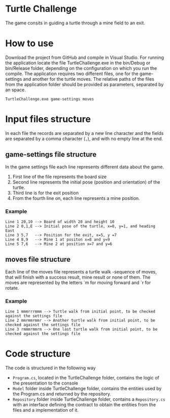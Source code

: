 # Turtle Challenge
The game consits in guiding a turtle through a mine field to an exit. 

# How to use
Download the project from GitHub and compile in Visual Studio. 
For running the application locate the file TurtleChallenge.exe in the bin/Debug or bin/Release folder, depending on the configuration on which you run the compile.
The application requires two different files, one for the game-settings and another for the turtle moves. 
The relative paths of the files from the application folder should be provided as parameters, separated by an space.

    TurtleChallenge.exe game-settings moves

# Input files structure
In each file the records are separated by a new line character and the fields are separated by a comma character (`,`), and with no empty line at the end.
## game-settings file structure
In the game settings file each line represents different data about the game.
1. First line of the file represents the board size
2. Second line represents the initial pose (position and orientation) of the turtle. 
3. Third line is for the exit position
4. From the fourth line on, each line represents a mine position.

### Example 
    Line 1 20,10 --> Board of width 20 and height 10
    Line 2 0,1,E --> Initial pose of the turtle, x=0, y=1, and heading East
    Line 3 5,7   --> Position for the exit, x=5, y =7
    Line 4 8,9   --> Mine 1 at positon x=8 and y=9
    Line 5 7,6   --> Mine 2 at position x=7 and y=6    
    
## moves file structure
Each line of the moves file represents a turtle walk -sequence of moves, that will finish with a success result, mine result or none of them.
The moves are represented by the letters ´m for moving forward and `r for rotate.
### Example
    Line 1 mmmrrrmmm --> Turtle walk from initial point, to be checked against the settings file
    Line 2 mmrmmrmmr --> Another turtle walk from initial point, to be checked against the settings file
    Line 3 rmmmrmmrm --> One last turtle walk from initial point, to be checked against the settings file

# Code structure
The code is structured in the following way 
* `Program.cs`, located in the TurtleChallenge folder, contains the logic of the presentation to the console
* `Model` folder inside TurtleChallenge folder, contains the entities used by the Program.cs and returned by the repository.
* `Repository` folder inside TurtleChallenge folder, contains a `Repository.cs` with an interface defining the contract to obtain the entities from the files and a implementation of it. 

